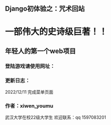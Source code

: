## Django初体验之：咒术回站

#  一部伟大的史诗级巨著！！ 

## 年轻人的第一个web项目

### 登陆游戏请使用网址：

### 更新日志：
2022/12/11 完成菜单页面


### 作者：xiwen_youmu

武汉大学在校22级大学生
欢迎联系：qq 1597083201
